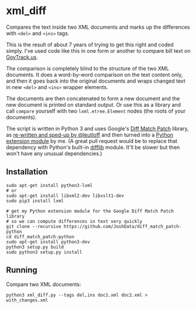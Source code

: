 xml_diff
========

Compares the text inside two XML documents and marks up the differences with `<del>` and `<ins>` tags.

This is the result of about 7 years of trying to get this right and coded simply. I've used code like this in one form or another to compare bill text on [GovTrack.us](https://www.govtrack).

The comparison is completely blind to the structure of the two XML documents. It does a word-by-word comparison on the text content only, and then it goes back into the original documents and wraps changed text in new `<del>` and `<ins>` wrapper elements.

The documents are then concatenated to form a new document and the new document is printed on standard output. Or use this as a library and call `compare` yourself with two `lxml.etree.Element` nodes (the roots of your documents).

The script is written in Python 3 and uses Google's [Diff Match Patch](https://code.google.com/p/google-diff-match-patch/) library, as [re-written and sped-up by @leutloff](https://github.com/leutloff/diff-match-patch-cpp-stl) and then turned into a [Python extension module](https://github.com/JoshData/diff_match_patch-python) by me. (A great pull request would be to replace that dependency with Python's built-in [difflib](https://docs.python.org/3/library/difflib.html) module. It'll be slower but then won't have any unusual dependencies.)

Installation
------------
	
	sudo apt-get install python3-lxml
	# or
	sudo apt-get install libxml2-dev libxslt1-dev
	sudo pip3 install lxml

	# get my Python extension module for the Google Diff Match Patch library
	# so we can compute differences in text very quickly
	git clone --recursive https://github.com/JoshData/diff_match_patch-python
	cd diff_match_patch-python
	sudo apt-get install python3-dev
	python3 setup.py build
	sudo python3 setup.py install

Running
-------

Compare two XML documents:

	python3 xml_diff.py --tags del,ins doc1.xml doc2.xml > with_changes.xml

